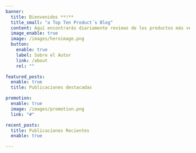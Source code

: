 ```yaml
---
banner:
  title: Bienvenidos **!**
  title_small: "a Top Ten Product´s Blog"
  content: Aquí encontrarás diariamente reviews de los productos más vendidos y populares de plataformas de comercio electrónico como Amazon, eBay, Alibaba y muchos más a partir de las 12 am.
  image_enable: true
  image: /images/heroimage.png
  button:
    enable: true
    label: Sobre el Autor
    link: /about
    rel: ""

featured_posts:
  enable: true
  title: Publicaciones destacadas

promotion:
  enable: true
  image: /images/promotion.png
  link: "#"

recent_posts:
  title: Publicaciones Recientes
  enable: true

---
```

